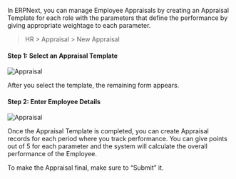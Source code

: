 In ERPNext, you can manage Employee Appraisals by creating an Appraisal
Template for each role with the parameters that define the performance by
giving appropriate weightage to each parameter.

> HR > Appraisal > New Appraisal

#### Step 1: Select an Appraisal Template

![Appraisal](files/appraisal-1.png)

After you select the template, the remaining form appears.

#### Step 2: Enter Employee Details

![Appraisal](files/appraisal-2.png)

Once the Appraisal Template is completed, you can create Appraisal records for
each period where you track performance. You can give points out of 5 for each
parameter and the system will calculate the overall performance of the
Employee.

To make the Appraisal final, make sure to “Submit” it.

